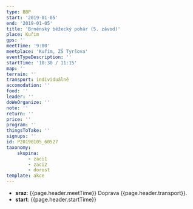 ```yaml
---
type: BBP
start: '2019-01-05'
end: '2019-01-05'
title: 'Brněnský běžecký pohár (5. závod)'
place: Kuřim
gps: ''
meetTime: '9:00'
meetplace: 'Kuřim, ZŠ Tyršova'
eventTypeDescription: ''
startTime: '10:30 / 11:15'
map: ''
terrain: ''
transport: individuálně
accomodation: ''
food: ''
leader: ''
doWeOrganize: ''
note: ''
return: ''
price: ''
program: ''
thingsToTake: ''
signups: ''
id: P20190105_60527
taxonomy:
    skupina:
        - zaci1
        - zaci2
        - dorost
template: akce
---
```

* **sraz**: {{page.header.meetTime}} Doprava {{page.header.transport}}.
* **start**: {{page.header.startTime}}
